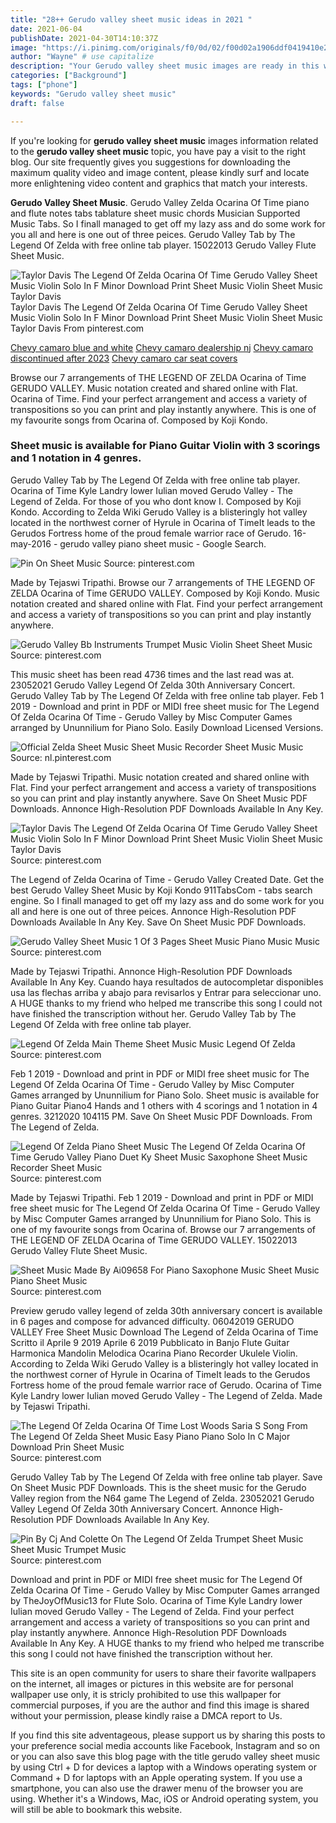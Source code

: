 ```yaml
---
title: "28++ Gerudo valley sheet music ideas in 2021 "
date: 2021-06-04
publishDate: 2021-04-30T14:10:37Z
image: "https://i.pinimg.com/originals/f0/0d/02/f00d02a1906ddf0419410e25b12b7700.jpg"
author: "Wayne" # use capitalize
description: "Your Gerudo valley sheet music images are ready in this website. Gerudo valley sheet music are a topic that is being searched for and liked by netizens now. You can Get the Gerudo valley sheet music files here. Get all free photos."
categories: ["Background"]
tags: ["phone"]
keywords: "Gerudo valley sheet music"
draft: false

---
```


If you're looking for **gerudo valley sheet music** images information related to the **gerudo valley sheet music** topic, you have pay a visit to the right  blog.  Our site frequently  gives you  suggestions  for downloading  the maximum  quality video and image  content, please kindly surf and locate more enlightening video content and graphics  that match your interests.

**Gerudo Valley Sheet Music**. Gerudo Valley Zelda Ocarina Of Time piano and flute notes tabs tablature sheet music chords Musician Supported Music Tabs. So I finall managed to get off my lazy ass and do some work for you all and here is one out of three peices. Gerudo Valley Tab by The Legend Of Zelda with free online tab player. 15022013 Gerudo Valley Flute Sheet Music.

![Taylor Davis The Legend Of Zelda Ocarina Of Time Gerudo Valley Sheet Music Violin Solo In F Minor Download Print Sheet Music Violin Sheet Music Taylor Davis](https://i.pinimg.com/originals/51/92/eb/5192eba2dc3a2d439feb228ccfca4497.gif "Taylor Davis The Legend Of Zelda Ocarina Of Time Gerudo Valley Sheet Music Violin Solo In F Minor Download Print Sheet Music Violin Sheet Music Taylor Davis")
Taylor Davis The Legend Of Zelda Ocarina Of Time Gerudo Valley Sheet Music Violin Solo In F Minor Download Print Sheet Music Violin Sheet Music Taylor Davis From pinterest.com

[Chevy camaro blue and white](/chevy-camaro-blue-and-white/)
[Chevy camaro dealership nj](/chevy-camaro-dealership-nj/)
[Chevy camaro discontinued after 2023](/chevy-camaro-discontinued-after-2023/)
[Chevy camaro car seat covers](/chevy-camaro-car-seat-covers/)

Browse our 7 arrangements of THE LEGEND OF ZELDA Ocarina of Time GERUDO VALLEY. Music notation created and shared online with Flat. Ocarina of Time. Find your perfect arrangement and access a variety of transpositions so you can print and play instantly anywhere. This is one of my favourite songs from Ocarina of. Composed by Koji Kondo.

### Sheet music is available for Piano Guitar Violin with 3 scorings and 1 notation in 4 genres.

Gerudo Valley Tab by The Legend Of Zelda with free online tab player. Ocarina of Time Kyle Landry lower Iulian moved Gerudo Valley - The Legend of Zelda. For those of you who dont know I. Composed by Koji Kondo. According to Zelda Wiki Gerudo Valley is a blisteringly hot valley located in the northwest corner of Hyrule in Ocarina of TimeIt leads to the Gerudos Fortress home of the proud female warrior race of Gerudo. 16-may-2016 - gerudo valley piano sheet music - Google Search.


![Pin On Sheet Music](https://i.pinimg.com/originals/04/58/25/045825abdc3dfe9cf179b84f7dae966a.jpg "Pin On Sheet Music")
Source: pinterest.com

Made by Tejaswi Tripathi. Browse our 7 arrangements of THE LEGEND OF ZELDA Ocarina of Time GERUDO VALLEY. Composed by Koji Kondo. Music notation created and shared online with Flat. Find your perfect arrangement and access a variety of transpositions so you can print and play instantly anywhere.

![Gerudo Valley Bb Instruments Trumpet Music Violin Sheet Sheet Music](https://i.pinimg.com/originals/3b/f3/f7/3bf3f7f225ca27f72d10ebbe387c668b.png "Gerudo Valley Bb Instruments Trumpet Music Violin Sheet Sheet Music")
Source: pinterest.com

This music sheet has been read 4736 times and the last read was at. 23052021 Gerudo Valley Legend Of Zelda 30th Anniversary Concert. Gerudo Valley Tab by The Legend Of Zelda with free online tab player. Feb 1 2019 - Download and print in PDF or MIDI free sheet music for The Legend Of Zelda Ocarina Of Time - Gerudo Valley by Misc Computer Games arranged by Ununnilium for Piano Solo. Easily Download Licensed Versions.

![Official Zelda Sheet Music Sheet Music Recorder Sheet Music Music](https://i.pinimg.com/564x/e0/85/21/e085211754428cbfc01338ef0725513d.jpg "Official Zelda Sheet Music Sheet Music Recorder Sheet Music Music")
Source: nl.pinterest.com

Made by Tejaswi Tripathi. Music notation created and shared online with Flat. Find your perfect arrangement and access a variety of transpositions so you can print and play instantly anywhere. Save On Sheet Music PDF Downloads. Annonce High-Resolution PDF Downloads Available In Any Key.

![Taylor Davis The Legend Of Zelda Ocarina Of Time Gerudo Valley Sheet Music Violin Solo In F Minor Download Print Sheet Music Violin Sheet Music Taylor Davis](https://i.pinimg.com/originals/51/92/eb/5192eba2dc3a2d439feb228ccfca4497.gif "Taylor Davis The Legend Of Zelda Ocarina Of Time Gerudo Valley Sheet Music Violin Solo In F Minor Download Print Sheet Music Violin Sheet Music Taylor Davis")
Source: pinterest.com

The Legend of Zelda Ocarina of Time - Gerudo Valley Created Date. Get the best Gerudo Valley Sheet Music by Koji Kondo 911TabsCom - tabs search engine. So I finall managed to get off my lazy ass and do some work for you all and here is one out of three peices. Annonce High-Resolution PDF Downloads Available In Any Key. Save On Sheet Music PDF Downloads.

![Gerudo Valley Sheet Music 1 Of 3 Pages Sheet Music Piano Music Music](https://i.pinimg.com/originals/44/c2/f2/44c2f20f5f8988feca72d8c1ebb94e11.png "Gerudo Valley Sheet Music 1 Of 3 Pages Sheet Music Piano Music Music")
Source: pinterest.com

Made by Tejaswi Tripathi. Annonce High-Resolution PDF Downloads Available In Any Key. Cuando haya resultados de autocompletar disponibles usa las flechas arriba y abajo para revisarlos y Entrar para seleccionar uno. A HUGE thanks to my friend who helped me transcribe this song I could not have finished the transcription without her. Gerudo Valley Tab by The Legend Of Zelda with free online tab player.

![Legend Of Zelda Main Theme Sheet Music Music Legend Of Zelda](https://i.pinimg.com/originals/42/d9/54/42d9544d6fee67f12d07e3479bace6a9.png "Legend Of Zelda Main Theme Sheet Music Music Legend Of Zelda")
Source: pinterest.com

Feb 1 2019 - Download and print in PDF or MIDI free sheet music for The Legend Of Zelda Ocarina Of Time - Gerudo Valley by Misc Computer Games arranged by Ununnilium for Piano Solo. Sheet music is available for Piano Guitar Piano4 Hands and 1 others with 4 scorings and 1 notation in 4 genres. 3212020 104115 PM. Save On Sheet Music PDF Downloads. From The Legend of Zelda.

![Legend Of Zelda Piano Sheet Music The Legend Of Zelda Ocarina Of Time Gerudo Valley Piano Duet Ky Sheet Music Saxophone Sheet Music Recorder Sheet Music](https://i.pinimg.com/originals/e6/23/55/e623557e4bc6ea730f145da071c845b0.jpg "Legend Of Zelda Piano Sheet Music The Legend Of Zelda Ocarina Of Time Gerudo Valley Piano Duet Ky Sheet Music Saxophone Sheet Music Recorder Sheet Music")
Source: pinterest.com

Made by Tejaswi Tripathi. Feb 1 2019 - Download and print in PDF or MIDI free sheet music for The Legend Of Zelda Ocarina Of Time - Gerudo Valley by Misc Computer Games arranged by Ununnilium for Piano Solo. This is one of my favourite songs from Ocarina of. Browse our 7 arrangements of THE LEGEND OF ZELDA Ocarina of Time GERUDO VALLEY. 15022013 Gerudo Valley Flute Sheet Music.

![Sheet Music Made By Ai09658 For Piano Saxophone Music Sheet Music Piano Sheet Music](https://i.pinimg.com/originals/ea/70/d7/ea70d7f0b17c120de685a63735f8968c.png "Sheet Music Made By Ai09658 For Piano Saxophone Music Sheet Music Piano Sheet Music")
Source: pinterest.com

Preview gerudo valley legend of zelda 30th anniversary concert is available in 6 pages and compose for advanced difficulty. 06042019 GERUDO VALLEY Free Sheet Music Download The Legend of Zelda Ocarina of Time Scritto il Aprile 9 2019 Aprile 6 2019 Pubblicato in Banjo Flute Guitar Harmonica Mandolin Melodica Ocarina Piano Recorder Ukulele Violin. According to Zelda Wiki Gerudo Valley is a blisteringly hot valley located in the northwest corner of Hyrule in Ocarina of TimeIt leads to the Gerudos Fortress home of the proud female warrior race of Gerudo. Ocarina of Time Kyle Landry lower Iulian moved Gerudo Valley - The Legend of Zelda. Made by Tejaswi Tripathi.

![The Legend Of Zelda Ocarina Of Time Lost Woods Saria S Song From The Legend Of Zelda Sheet Music Easy Piano Piano Solo In C Major Download Prin Sheet Music](https://i.pinimg.com/originals/b1/54/ea/b154eae38b2dbf21e65c71b137835321.gif "The Legend Of Zelda Ocarina Of Time Lost Woods Saria S Song From The Legend Of Zelda Sheet Music Easy Piano Piano Solo In C Major Download Prin Sheet Music")
Source: pinterest.com

Gerudo Valley Tab by The Legend Of Zelda with free online tab player. Save On Sheet Music PDF Downloads. This is the sheet music for the Gerudo Valley region from the N64 game The Legend of Zelda. 23052021 Gerudo Valley Legend Of Zelda 30th Anniversary Concert. Annonce High-Resolution PDF Downloads Available In Any Key.

![Pin By Cj And Colette On The Legend Of Zelda Trumpet Sheet Music Sheet Music Trumpet Music](https://i.pinimg.com/originals/f0/0d/02/f00d02a1906ddf0419410e25b12b7700.jpg "Pin By Cj And Colette On The Legend Of Zelda Trumpet Sheet Music Sheet Music Trumpet Music")
Source: pinterest.com

Download and print in PDF or MIDI free sheet music for The Legend Of Zelda Ocarina Of Time - Gerudo Valley by Misc Computer Games arranged by TheJoyOfMusic13 for Flute Solo. Ocarina of Time Kyle Landry lower Iulian moved Gerudo Valley - The Legend of Zelda. Find your perfect arrangement and access a variety of transpositions so you can print and play instantly anywhere. Annonce High-Resolution PDF Downloads Available In Any Key. A HUGE thanks to my friend who helped me transcribe this song I could not have finished the transcription without her.

This site is an open community for users to share their favorite wallpapers on the internet, all images or pictures in this website are for personal wallpaper use only, it is stricly prohibited to use this wallpaper for commercial purposes, if you are the author and find this image is shared without your permission, please kindly raise a DMCA report to Us.

If you find this site adventageous, please support us by sharing this posts to your preference social media accounts like Facebook, Instagram and so on or you can also save this blog page with the title gerudo valley sheet music by using Ctrl + D for devices a laptop with a Windows operating system or Command + D for laptops with an Apple operating system. If you use a smartphone, you can also use the drawer menu of the browser you are using. Whether it's a Windows, Mac, iOS or Android operating system, you will still be able to bookmark this website.

